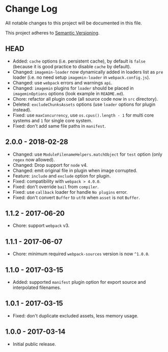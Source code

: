# Change Log

All notable changes to this project will be documented in this file.

This project adheres to [Semantic Versioning](http://semver.org).

## HEAD

* Added: `cache` options (i.e. persistent cache), by default is `false` (because it is good practice to disable `cache` by default).
* Changed: `imagemin-loader` now dynamically added in loaders list as `pre` loader (i.e. no need setup `imagemin-loader` in `webpack.config.js`).
* Changed: use `webpack` errors and warnings `api`.
* Changed: `imagemin` plugins for `loader` should be placed in `imageminOptions` options (look example in `README.md`).
* Chore: refactor all plugin code (all source code now in `src` directory).
* Deleted: `excludeChunksAssets` options (use `loader` options for plugin instead).
* Fixed: use `maxConcurrency`, use `os.cpus().length - 1` for multi core systems and `1` for single core system.
* Fixed: don't add same file paths in `manifest`.

## 2.0.0 - 2018-02-28

* Changed: use `ModuleFilenameHelpers.matchObject` for `test` option (only `regex` now allowed).
* Changed: Drop support for `node` v4.
* Changed: emit original file in plugin when image corrupted.
* Feature: `include` and `exclude` option for plugin.
* Fixed: compatibility with `webpack > 4.0.0`.
* Fixed: don't override `bail` from `compiler`.
* Fixed: use `callback` loader for handle `No plugins` error.
* Fixed: don't convert `Buffer` to `utf8` when `asset` is not `Buffer`.

## 1.1.2 - 2017-06-20

* Chore: support `webpack` v3.

## 1.1.1 - 2017-06-07

* Chore: minimum required `webpack-sources` version is now `^1.0.0`.

## 1.1.0 - 2017-03-15

* Added: supported `manifest` plugin option for export source and interpolated filenames.

## 1.0.1 - 2017-03-15

* Fixed: don't duplicate excluded assets, less memory usage.

## 1.0.0 - 2017-03-14

* Initial public release.
